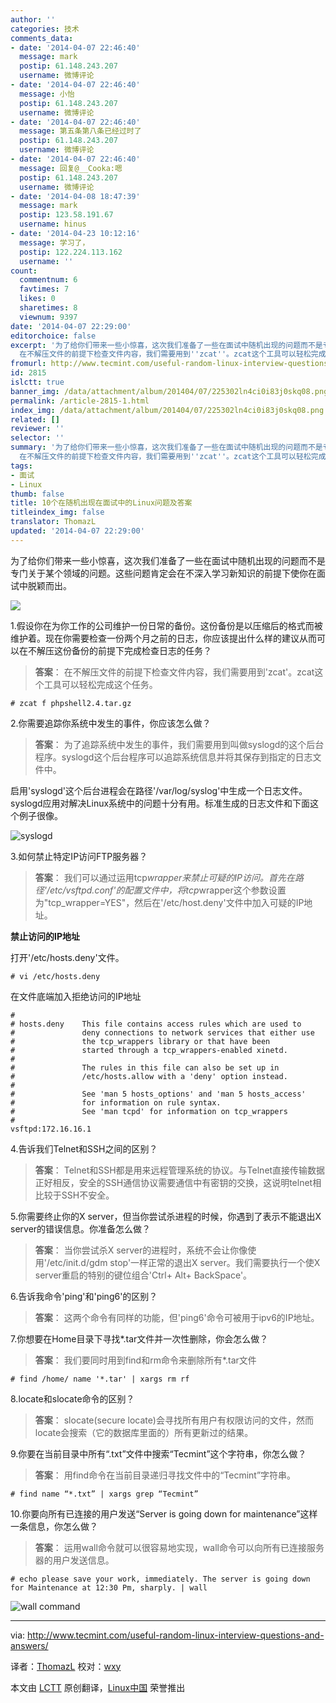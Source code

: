 ```yaml
---
author: ''
categories: 技术
comments_data:
- date: '2014-04-07 22:46:40'
  message: mark
  postip: 61.148.243.207
  username: 微博评论
- date: '2014-04-07 22:46:40'
  message: 小怡
  postip: 61.148.243.207
  username: 微博评论
- date: '2014-04-07 22:46:40'
  message: 第五条第八条已经过时了
  postip: 61.148.243.207
  username: 微博评论
- date: '2014-04-07 22:46:40'
  message: 回复@__Cooka:嗯
  postip: 61.148.243.207
  username: 微博评论
- date: '2014-04-08 18:47:39'
  message: mark
  postip: 123.58.191.67
  username: hinus
- date: '2014-04-23 10:12:16'
  message: 学习了，
  postip: 122.224.113.162
  username: ''
count:
  commentnum: 6
  favtimes: 7
  likes: 0
  sharetimes: 8
  viewnum: 9397
date: '2014-04-07 22:29:00'
editorchoice: false
excerpt: '为了给你们带来一些小惊喜，这次我们准备了一些在面试中随机出现的问题而不是专门关于某个领域的问题。这些问题肯定会在不深入学习新知识的前提下使你在面试中脱颖而出。  1.假设你在为你工作的公司维护一份日常的备份。这份备份是以压缩后的格式而被维护着。现在你需要检查一份两个月之前的日志，你应该提出什么样的建议从而可以在不解压这份备份的前提下完成检查日志的任务？  答案：
  在不解压文件的前提下检查文件内容，我们需要用到''zcat''。zcat这个工具可以轻松完成这个任务。  # zcat f phpshell2.4.tar.gz  2.你需要追踪你系统中发'
fromurl: http://www.tecmint.com/useful-random-linux-interview-questions-and-answers/
id: 2815
islctt: true
banner_img: /data/attachment/album/201404/07/225302ln4ci0i83j0skq08.png
permalink: /article-2815-1.html
index_img: /data/attachment/album/201404/07/225302ln4ci0i83j0skq08.png.thumb.jpg
related: []
reviewer: ''
selector: ''
summary: '为了给你们带来一些小惊喜，这次我们准备了一些在面试中随机出现的问题而不是专门关于某个领域的问题。这些问题肯定会在不深入学习新知识的前提下使你在面试中脱颖而出。  1.假设你在为你工作的公司维护一份日常的备份。这份备份是以压缩后的格式而被维护着。现在你需要检查一份两个月之前的日志，你应该提出什么样的建议从而可以在不解压这份备份的前提下完成检查日志的任务？  答案：
  在不解压文件的前提下检查文件内容，我们需要用到''zcat''。zcat这个工具可以轻松完成这个任务。  # zcat f phpshell2.4.tar.gz  2.你需要追踪你系统中发'
tags:
- 面试
- Linux
thumb: false
title: 10个在随机出现在面试中的Linux问题及答案
titleindex_img: false
translator: ThomazL
updated: '2014-04-07 22:29:00'
---
```


为了给你们带来一些小惊喜，这次我们准备了一些在面试中随机出现的问题而不是专门关于某个领域的问题。这些问题肯定会在不深入学习新知识的前提下使你在面试中脱颖而出。


![](/data/attachment/album/201404/07/225302ln4ci0i83j0skq08.png)


1.假设你在为你工作的公司维护一份日常的备份。这份备份是以压缩后的格式而被维护着。现在你需要检查一份两个月之前的日志，你应该提出什么样的建议从而可以在不解压这份备份的前提下完成检查日志的任务？



> 
> **答案**： 在不解压文件的前提下检查文件内容，我们需要用到'zcat'。zcat这个工具可以轻松完成这个任务。
> 
> 
> 



```
# zcat ­f phpshell­2.4.tar.gz

```

2.你需要追踪你系统中发生的事件，你应该怎么做？



> 
> **答案**： 为了追踪系统中发生的事件，我们需要用到叫做syslogd的这个后台程序。syslogd这个后台程序可以追踪系统信息并将其保存到指定的日志文件中。
> 
> 
> 


启用'syslogd'这个后台进程会在路径'/var/log/syslog'中生成一个日志文件。syslogd应用对解决Linux系统中的问题十分有用。标准生成的日志文件和下面这个例子很像。


![syslogd](/data/attachment/album/201404/07/222958ah8022djp8b3bu22.jpg)


3.如何禁止特定IP访问FTP服务器？



> 
> **答案**： 我们可以通过运用tcp*wrapper来禁止可疑的IP访问。首先在路径'/etc/vsftpd.conf'的配置文件中，将tcp*wrapper这个参数设置为"tcp\_wrapper=YES"，然后在'/etc/host.deny'文件中加入可疑的IP地址。
> 
> 
> 


**禁止访问的IP地址**


打开'/etc/hosts.deny'文件。



```
# vi /etc/hosts.deny

```

在文件底端加入拒绝访问的IP地址



```
#
# hosts.deny    This file contains access rules which are used to
#               deny connections to network services that either use
#               the tcp_wrappers library or that have been
#               started through a tcp_wrappers-enabled xinetd.
#
#               The rules in this file can also be set up in
#               /etc/hosts.allow with a 'deny' option instead.
#
#               See 'man 5 hosts_options' and 'man 5 hosts_access'
#               for information on rule syntax.
#               See 'man tcpd' for information on tcp_wrappers
#
vsftpd:172.16.16.1

```

4.告诉我们Telnet和SSH之间的区别？



> 
> **答案**： Telnet和SSH都是用来远程管理系统的协议。与Telnet直接传输数据正好相反，安全的SSH通信协议需要通信中有密钥的交换，这说明telnet相比较于SSH不安全。
> 
> 
> 


5.你需要终止你的X server，但当你尝试杀进程的时候，你遇到了表示不能退出X server的错误信息。你准备怎么做？



> 
> **答案**： 当你尝试杀X server的进程时，系统不会让你像使用'/etc/init.d/gdm stop'一样正常的退出X server。我们需要执行一个使X server重启的特别的键位组合'Ctrl+ Alt+ BackSpace'。
> 
> 
> 


6.告诉我命令'ping'和'ping6'的区别？



> 
> **答案**： 这两个命令有同样的功能，但'ping6'命令可被用于ipv6的IP地址。
> 
> 
> 


7.你想要在Home目录下寻找\*.tar文件并一次性删除，你会怎么做？



> 
> **答案**： 我们要同时用到find和rm命令来删除所有\*.tar文件
> 
> 
> 



```
# find /home/ ­name '*.tar' | xargs rm ­rf

```

8.locate和slocate命令的区别？



> 
> **答案**： slocate(secure locate)会寻找所有用户有权限访问的文件，然而locate会搜索（它的数据库里面的）所有更新过的结果。
> 
> 
> 


9.你要在当前目录中所有“.txt”文件中搜索“Tecmint”这个字符串，你怎么做？



> 
> **答案**： 用find命令在当前目录递归寻找文件中的“Tecmint”字符串。
> 
> 
> 



```
# find ­name “*.txt” | xargs grep “Tecmint”

```

10.你要向所有已连接的用户发送“Server is going down for maintenance”这样一条信息，你怎么做？



> 
> **答案**： 运用wall命令就可以很容易地实现，wall命令可以向所有已连接服务器的用户发送信息。
> 
> 
> 



```
# echo please save your work, immediately. The server is going down for Maintenance at 12:30 Pm, sharply. | wall

```

![wall command](/data/attachment/album/201404/07/223002cafs9s9qw9r9kbr4.jpg)




---


via: <http://www.tecmint.com/useful-random-linux-interview-questions-and-answers/>


译者：[ThomazL](https://github.com/ThomazL) 校对：[wxy](https://github.com/wxy)


本文由 [LCTT](https://github.com/LCTT/TranslateProject) 原创翻译，[Linux中国](http://linux.cn/) 荣誉推出